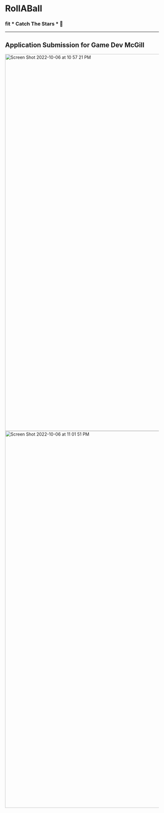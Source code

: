 # RollABall
### fit * Catch The Stars * 🌟
------------------
Application Submission for Game Dev McGill
------------------
<img width="1232" alt="Screen Shot 2022-10-06 at 10 57 21 PM" src="https://user-images.githubusercontent.com/92394587/194458736-56d7ea6f-5649-4950-ac93-c1b30ed8b29c.png">
<img width="1232" alt="Screen Shot 2022-10-06 at 11 01 51 PM" src="https://user-images.githubusercontent.com/92394587/194459050-c4f5c460-0214-45cc-9621-7e9b71cd0795.png">
